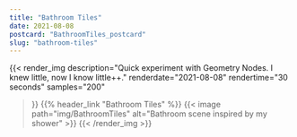 ```yaml
---
title: "Bathroom Tiles"
date: 2021-08-08
postcard: "BathroomTiles_postcard"
slug: "bathroom-tiles"
---
```


{{< render_img
  description="Quick experiment with Geometry Nodes. I knew little, now I know little++."
  renderdate="2021-08-08"
  rendertime="30 seconds"
  samples="200"
   >}}
{{% header_link "Bathroom Tiles" %}}
{{< image path="img/BathroomTiles" alt="Bathroom scene inspired by my shower" >}}
{{< /render_img >}}

